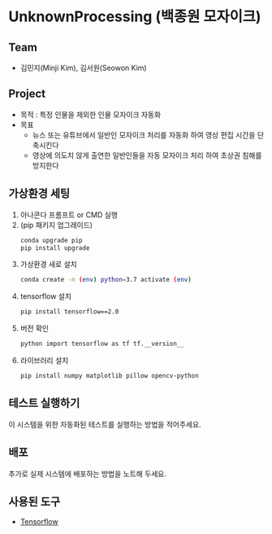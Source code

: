# UnknownProcessing (백종원 모자이크)

## Team
* 김민지(Minji Kim), 김서원(Seowon Kim)

## Project
* 목적 : 특정 인물을 제외한 인물 모자이크 자동화
* 목표
    * 뉴스 또는 유튜브에서 일반인 모자이크 처리를 자동화 하여 영상 편집 시간을 단축시킨다
    * 영상에 의도치 않게 출연한 일반인들을 자동 모자이크 처리 하여 초상권 침해를 방지한다

## 가상환경 세팅

1. 아나콘다 프롬프트 or CMD 실행
2. (pip 패키지 업그레이드)
    ```bash
    conda upgrade pip
    pip install upgrade
    ```
3. 가상환경 새로 설치
    ```bash
    conda create -n (env) python=3.7 activate (env)
    ```
4. tensorflow 설치
    ```bash
    pip install tensorflow==2.0
    ```
5. 버전 확인
    ```bash
    python import tensorflow as tf tf.__version__
    ```
6. 라이브러리 설치
    ```bash
    pip install numpy matplotlib pillow opencv-python
    ```

## 테스트 실행하기
이 시스템을 위한 자동화된 테스트를 실행하는 방법을 적어주세요.

## 배포
추가로 실제 시스템에 배포하는 방법을 노트해 두세요.

## 사용된 도구
* [Tensorflow](https://www.tensorflow.org/api_docs)

